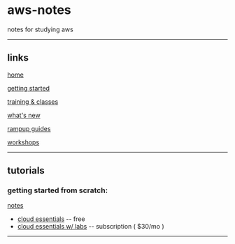 # aws-notes
notes for studying aws

---

## links

[home](https://aws.amazon.com)

[getting started](https://aws.amazon.com/getting-started)

[training & classes](https://aws.amazon.com/training/)

[what's new](https://aws.amazon.com/new)

[rampup guides](https://aws.amazon.com/training/ramp-up-guides)


[workshops](https://workshops.aws/)

---

## tutorials

### getting started from scratch:
[notes](./notes/cloud_essentials.md)
- [cloud essentials](https://explore.skillbuilder.aws/learn/public/learning_plan/view/82/cloud-essentials-learning-plan-earn-a-learning-badge) -- free
- [cloud essentials w/ labs](https://explore.skillbuilder.aws/learn/public/learning_plan/view/8/cloud-essentials-learning-plan-includes-labs-earn-a-learning-badge) --  subscription ( $30/mo )



---
